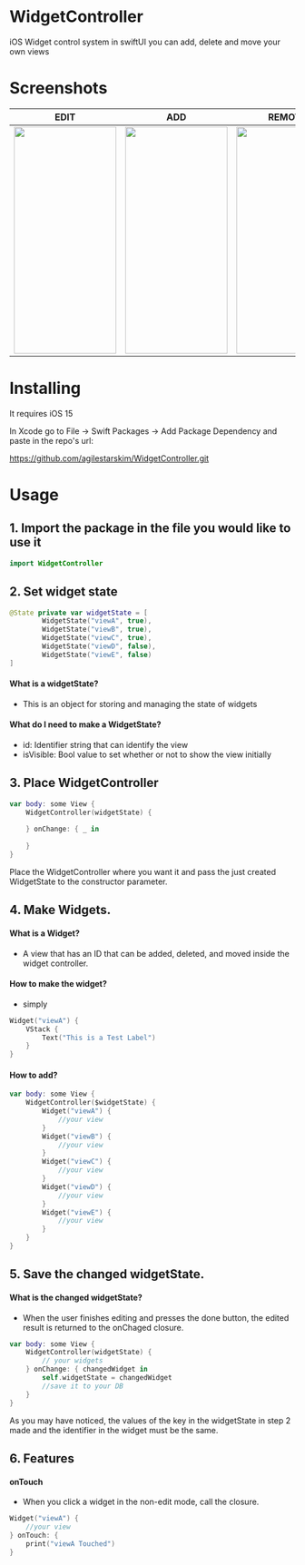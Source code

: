 # WidgetController

iOS Widget control system in swiftUI
you can add, delete and move your own views

# Screenshots

EDIT | ADD | REMOVE | MOVE |
| :---------------: | :---------------: | :---------------: | :---------------: |
| <img src="https://user-images.githubusercontent.com/79740398/202903167-50de45e9-bf16-43ef-b3ee-e24b975d4e8f.gif" width="180" height="400"/>| <img src="https://user-images.githubusercontent.com/79740398/202901369-ec764376-ce0e-47a7-93a9-25043abfc4a3.gif" width="180" height="400"/> |<img src="https://user-images.githubusercontent.com/79740398/202902199-c9082e5b-23fd-48ea-b9a1-2447e9adce0b.gif" width="180" height="400"/>| <img src="https://user-images.githubusercontent.com/79740398/202902134-da105f7a-b15b-4ec2-a280-aeb4f77a7954.gif" width="180" height="400"/> |


# Installing

It requires iOS 15

In Xcode go to File -> Swift Packages -> Add Package Dependency and paste in the repo's url: 

https://github.com/agilestarskim/WidgetController.git

# Usage

## 1. Import the package in the file you would like to use it

```swift
import WidgetController
```

## 2. Set widget state 

```swift
@State private var widgetState = [   
        WidgetState("viewA", true),
        WidgetState("viewB", true),
        WidgetState("viewC", true),
        WidgetState("viewD", false),
        WidgetState("viewE", false)
]
```

#### What is a widgetState?

* This is an object for storing and managing the state of widgets

#### What do I need to make a WidgetState?

* id: Identifier string that can identify the view 
* isVisible: Bool value to set whether or not to show the view initially


## 3. Place WidgetController

```swift
var body: some View {
    WidgetController(widgetState) {
    
    } onChange: { _ in
    
    }       
}
```  

Place the WidgetController where you want it and pass the just created WidgetState to the constructor parameter.


## 4. Make Widgets.

#### What is a Widget?
* A view that has an ID that can be added, deleted, and moved inside the widget controller.

#### How to make the widget?
* simply

```swift
Widget("viewA") {
    VStack {
        Text("This is a Test Label")
    }
}
```

#### How to add?

```swift
var body: some View {
    WidgetController($widgetState) {
        Widget("viewA") {
            //your view
        }
        Widget("viewB") {
            //your view
        }
        Widget("viewC") {
            //your view
        }
        Widget("viewD") {
            //your view
        }
        Widget("viewE") {
            //your view
        }            
    }   
}
```



## 5. Save the changed widgetState.

#### What is the changed widgetState?

* When the user finishes editing and presses the done button, the edited result is returned to the onChaged closure.

```swift
var body: some View {
    WidgetController(widgetState) {
        // your widgets
    } onChange: { changedWidget in
        self.widgetState = changedWidget
        //save it to your DB
    }       
}
```  

As you may have noticed, the values of the key in the widgetState in step 2 made and the identifier in the widget must be the same.

## 6. Features

#### onTouch
* When you click a widget in the non-edit mode, call the closure.
```swift
Widget("viewA") {
    //your view
} onTouch: {
    print("viewA Touched")
}
```
